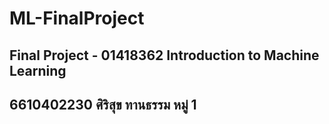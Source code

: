 # ML-FinalProject

## Final Project - 01418362 Introduction to Machine Learning

## 6610402230 ศิริสุข ทานธรรม หมู่ 1
